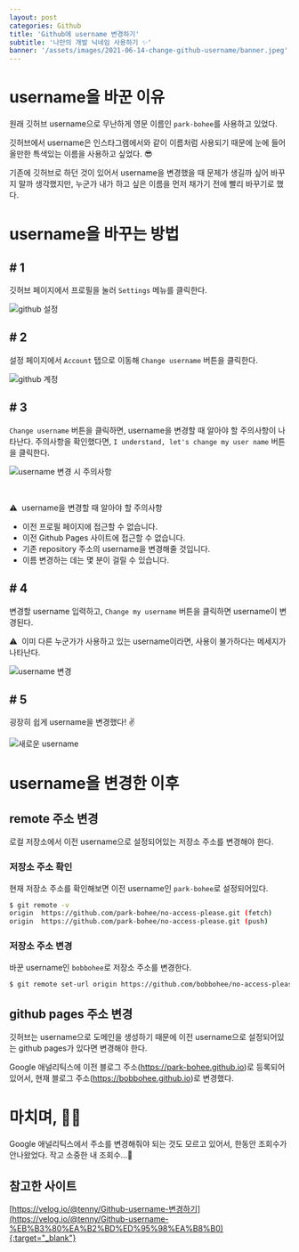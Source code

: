 ```yaml
---
layout: post
categories: Github
title: 'Github에 username 변경하기'
subtitle: '나만의 개발 닉네임 사용하기 ✨'
banner: '/assets/images/2021-06-14-change-github-username/banner.jpeg'
---
```


# username을 바꾼 이유

원래 깃허브 username으로 무난하게 영문 이름인 `park-bohee`를 사용하고 있었다. 

깃허브에서 username은 인스타그램에서와 같이 이름처럼 사용되기 때문에 눈에 들어올만한 특색있는 이름을 사용하고 싶었다. 😎 

기존에 깃허브로 하던 것이 있어서 username을 변경했을 때 문제가 생길까 싶어 바꾸지 말까 생각했지만, 누군가 내가 하고 싶은 이름을 먼저 채가기 전에 빨리 바꾸기로 했다.

# username을 바꾸는 방법

## # 1

깃허브 페이지에서 프로필을 눌러 `Settings` 메뉴를 클릭한다.

![github 설정](/assets/images/2021-06-14-change-github-username/01.%20github%20설정.png)

## # 2

설정 페이지에서 `Account` 탭으로 이동해 `Change username` 버튼을 클릭한다.

![github 계정](/assets/images/2021-06-14-change-github-username/02.%20github%20계정.png)

## # 3

`Change username` 버튼을 클릭하면, username을 변경할 때 알아야 할 주의사항이 나타난다. 
주의사항을 확인했다면, `I understand, let's change my user name` 버튼을 클릭한다.

![username 변경 시 주의사항](/assets/images/2021-06-14-change-github-username/03.%20username%20변경%20시%20주의사항.png)

<br>

⚠️&nbsp; username을 변경할 때 알아야 할 주의사항

- 이전 프로필 페이지에 접근할 수 없습니다.
- 이전 Github Pages 사이트에 접근할 수 없습니다.
- 기존 repository 주소의 username을 변경해줄 것입니다.
- 이름 변경하는 데는 몇 분이 걸릴 수 있습니다.

## # 4

변경할 username 입력하고, `Change my username` 버튼을 클릭하면 username이 변경된다.

⚠️&nbsp; 이미 다른 누군가가 사용하고 있는 username이라면, 사용이 불가하다는 메세지가 나타난다. 

![username 변경](/assets/images/2021-06-14-change-github-username/04.%20username%20변경.png)

## # 5

굉장히 쉽게 username을 변경했다! ✌️ 

![새로운 username](/assets/images/2021-06-14-change-github-username/05.%20새로운%20username.png)

# username을 변경한 이후

## remote 주소 변경

로컬 저장소에서 이전 username으로 설정되어있는 저장소 주소를 변경해야 한다. 

### 저장소 주소 확인

현재 저장소 주소를 확인해보면 이전 username인 `park-bohee`로 설정되어있다.

```bash
$ git remote -v
origin  https://github.com/park-bohee/no-access-please.git (fetch)
origin  https://github.com/park-bohee/no-access-please.git (push)
```

### 저장소 주소 변경

바꾼 username인 `bobbohee`로 저장소 주소를 변경한다.

```bash
$ git remote set-url origin https://github.com/bobbohee/no-access-please.git
```

## github pages 주소 변경

깃허브는 username으로 도메인을 생성하기 때문에 이전 username으로 설정되어있는 github pages가 있다면 변경해야 한다.

Google 애널리틱스에 이전 블로그 주소(https://park-bohee.github.io)로 등록되어 있어서, 현재 블로그 주소(https://bobbohee.github.io)로 변경했다.

# 마치며, 🙇🏻

Google 애널리틱스에서 주소를 변경해줘야 되는 것도 모르고 있어서, 한동안 조회수가 안나왔었다. 작고 소중한 내 조회수...🥲

## 참고한 사이트

[https://velog.io/@tenny/Github-username-변경하기](https://velog.io/@tenny/Github-username-%EB%B3%80%EA%B2%BD%ED%95%98%EA%B8%B0){:target="_blank"}